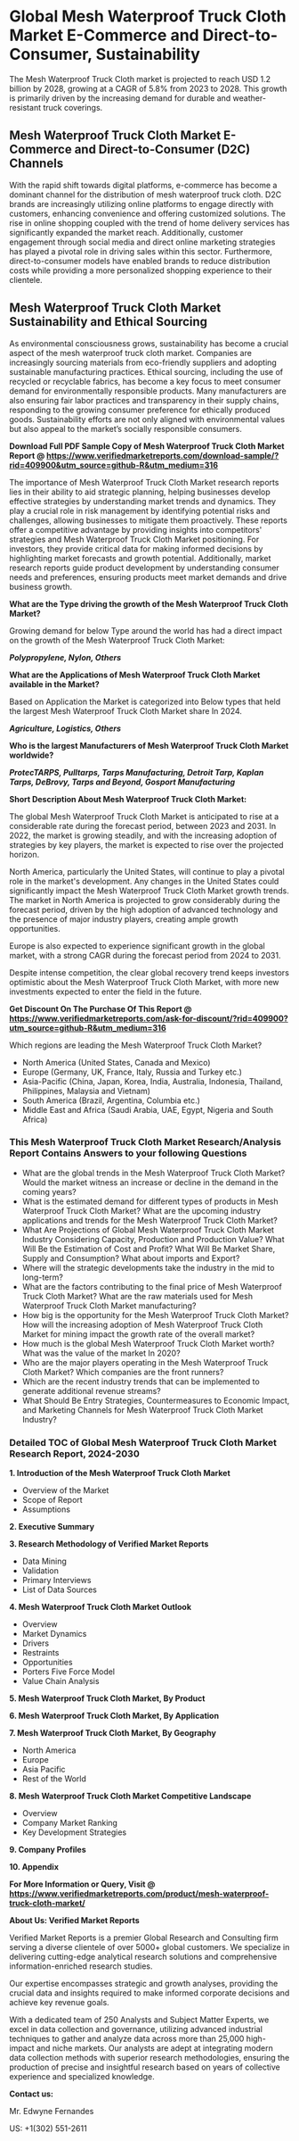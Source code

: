<h1>Global Mesh Waterproof Truck Cloth Market E-Commerce and Direct-to-Consumer, Sustainability</h1><p class=""><p>The Mesh Waterproof Truck Cloth market is projected to reach USD 1.2 billion by 2028, growing at a CAGR of 5.8% from 2023 to 2028. This growth is primarily driven by the increasing demand for durable and weather-resistant truck coverings.</p><h2>Mesh Waterproof Truck Cloth Market E-Commerce and Direct-to-Consumer (D2C) Channels</h2><p>With the rapid shift towards digital platforms, e-commerce has become a dominant channel for the distribution of mesh waterproof truck cloth. D2C brands are increasingly utilizing online platforms to engage directly with customers, enhancing convenience and offering customized solutions. The rise in online shopping coupled with the trend of home delivery services has significantly expanded the market reach. Additionally, customer engagement through social media and direct online marketing strategies has played a pivotal role in driving sales within this sector. Furthermore, direct-to-consumer models have enabled brands to reduce distribution costs while providing a more personalized shopping experience to their clientele.</p><h2>Mesh Waterproof Truck Cloth Market Sustainability and Ethical Sourcing</h2><p>As environmental consciousness grows, sustainability has become a crucial aspect of the mesh waterproof truck cloth market. Companies are increasingly sourcing materials from eco-friendly suppliers and adopting sustainable manufacturing practices. Ethical sourcing, including the use of recycled or recyclable fabrics, has become a key focus to meet consumer demand for environmentally responsible products. Many manufacturers are also ensuring fair labor practices and transparency in their supply chains, responding to the growing consumer preference for ethically produced goods. Sustainability efforts are not only aligned with environmental values but also appeal to the market’s socially responsible consumers.</p></p><p class=""><strong>Download Full PDF Sample Copy of Mesh Waterproof Truck Cloth Market Report @ <a href="https://www.verifiedmarketreports.com/download-sample/?rid=409900&utm_source=github-R&utm_medium=316" target="_blank">https://www.verifiedmarketreports.com/download-sample/?rid=409900&utm_source=github-R&utm_medium=316</a></strong></p><p>The importance of&nbsp;Mesh Waterproof Truck Cloth Market research reports lies in their ability to aid strategic planning, helping businesses develop effective strategies by understanding market trends and dynamics. They play a crucial role in risk management by identifying potential risks and challenges, allowing businesses to mitigate them proactively. These reports offer a competitive advantage by providing insights into competitors' strategies and Mesh Waterproof Truck Cloth Market positioning. For investors, they provide critical data for making informed decisions by highlighting market forecasts and growth potential. Additionally, market research reports guide product development by understanding consumer needs and preferences, ensuring products meet market demands and drive business growth.</p><p><strong>What are the&nbsp;Type driving the growth of the Mesh Waterproof Truck Cloth Market?</strong></p><p id="" class="">Growing demand for below Type around the world has had a direct impact on the growth of the Mesh Waterproof Truck Cloth Market:</p><p class=""><em><strong>Polypropylene, Nylon, Others</strong></em></p><p class=""><strong>What are the&nbsp;Applications&nbsp;of Mesh Waterproof Truck Cloth Market available in the Market?</strong></p><p id="" class="">Based on Application the Market is categorized into Below types that held the largest Mesh Waterproof Truck Cloth Market share In 2024.</p><p class=""><em><strong>Agriculture, Logistics, Others</strong></em></p><p class=""><strong>Who is the largest Manufacturers of Mesh Waterproof Truck Cloth Market worldwide?</strong></p><p><em><strong>ProtecTARPS, Pulltarps, Tarps Manufacturing, Detroit Tarp, Kaplan Tarps, DeBrovy, Tarps and Beyond, Gosport Manufacturing</strong></em></p><p id="" class=""><strong>Short Description About Mesh Waterproof Truck Cloth Market:</strong></p><p>The global Mesh Waterproof Truck Cloth Market is anticipated to rise at a considerable rate during the forecast period, between 2023 and 2031. In 2022, the market is growing steadily, and with the increasing adoption of strategies by key players, the market is expected to rise over the projected horizon.</p><p>North America, particularly the United States, will continue to play a pivotal role in the market's development. Any changes in the United States could significantly impact the Mesh Waterproof Truck Cloth Market growth trends. The market in North America is projected to grow considerably during the forecast period, driven by the high adoption of advanced technology and the presence of major industry players, creating ample growth opportunities.</p><p>Europe is also expected to experience significant growth in the global market, with a strong CAGR during the forecast period from 2024 to 2031.</p><p>Despite intense competition, the clear global recovery trend keeps investors optimistic about the Mesh Waterproof Truck Cloth Market, with more new investments expected to enter the field in the future.</p><p id="" class=""><strong>Get Discount On The Purchase Of This Report @ <a href="https://www.verifiedmarketreports.com/ask-for-discount/?rid=409900?utm_source=github-R&utm_medium=316" target="_blank">https://www.verifiedmarketreports.com/ask-for-discount/?rid=409900?utm_source=github-R&utm_medium=316</a></strong></p><p class="">Which regions are leading the Mesh Waterproof Truck Cloth Market?</p><ul><li>North America (United States, Canada and Mexico)</li><li>Europe (Germany, UK, France, Italy, Russia and Turkey etc.)</li><li>Asia-Pacific (China, Japan, Korea, India, Australia, Indonesia, Thailand, Philippines, Malaysia and Vietnam)</li><li>South America (Brazil, Argentina, Columbia etc.)</li><li>Middle East and Africa (Saudi Arabia, UAE, Egypt, Nigeria and South Africa)</li></ul><h3 id="" class="">This Mesh Waterproof Truck Cloth Market Research/Analysis Report Contains Answers to your following Questions</h3><ul><li>What are the global trends in the Mesh Waterproof Truck Cloth Market? Would the market witness an increase or decline in the demand in the coming years?</li><li>What is the estimated demand for different types of products in Mesh Waterproof Truck Cloth Market? What are the upcoming industry applications and trends for the Mesh Waterproof Truck Cloth Market?</li><li>What Are Projections of Global Mesh Waterproof Truck Cloth Market Industry Considering Capacity, Production and Production Value? What Will Be the Estimation of Cost and Profit? What Will Be Market Share, Supply and Consumption? What about imports and Export?</li><li>Where will the strategic developments take the industry in the mid to long-term?</li><li>What are the factors contributing to the final price of Mesh Waterproof Truck Cloth Market? What are the raw materials used for Mesh Waterproof Truck Cloth Market manufacturing?</li><li>How big is the opportunity for the Mesh Waterproof Truck Cloth Market? How will the increasing adoption of Mesh Waterproof Truck Cloth Market for mining impact the growth rate of the overall market?</li><li>How much is the global Mesh Waterproof Truck Cloth Market worth? What was the value of the market In 2020?</li><li>Who are the major players operating in the Mesh Waterproof Truck Cloth Market? Which companies are the front runners?</li><li>Which are the recent industry trends that can be implemented to generate additional revenue streams?</li><li>What Should Be Entry Strategies, Countermeasures to Economic Impact, and Marketing Channels for Mesh Waterproof Truck Cloth Market Industry?</li></ul><h3 id="" class="">Detailed TOC of Global Mesh Waterproof Truck Cloth Market Research Report, 2024-2030</h3><p id="" class=""><strong>1. Introduction of the Mesh Waterproof Truck Cloth Market</strong></p><ul><li>Overview of the Market</li><li>Scope of Report</li><li>Assumptions</li></ul><p id="" class=""><strong>2. Executive Summary</strong></p><p id="" class=""><strong>3. Research Methodology of Verified Market Reports</strong></p><ul><li>Data Mining</li><li>Validation</li><li>Primary Interviews</li><li>List of Data Sources</li></ul><p id="" class=""><strong>4. Mesh Waterproof Truck Cloth Market Outlook</strong></p><ul><li>Overview</li><li>Market Dynamics</li><li>Drivers</li><li>Restraints</li><li>Opportunities</li><li>Porters Five Force Model</li><li>Value Chain Analysis</li></ul><p id="" class=""><strong>5. Mesh Waterproof Truck Cloth Market, By Product</strong></p><p id="" class=""><strong>6. Mesh Waterproof Truck Cloth Market, By Application</strong></p><p id="" class=""><strong>7. Mesh Waterproof Truck Cloth Market, By Geography</strong></p><ul><li>North America</li><li>Europe</li><li>Asia Pacific</li><li>Rest of the World</li></ul><p id="" class=""><strong>8. Mesh Waterproof Truck Cloth Market Competitive Landscape</strong></p><ul><li>Overview</li><li>Company Market Ranking</li><li>Key Development Strategies</li></ul><p id="" class=""><strong>9. Company Profiles</strong></p><p id="" class=""><strong>10. Appendix</strong></p><p id="" class=""><strong>For More Information or Query, Visit @ <a href="https://www.verifiedmarketreports.com/product/mesh-waterproof-truck-cloth-market/" target="_blank">https://www.verifiedmarketreports.com/product/mesh-waterproof-truck-cloth-market/</a></strong></p><p id="" class=""><strong>About Us: Verified Market Reports</strong></p><p id="" class="">Verified Market Reports is a premier Global Research and Consulting firm serving a diverse clientele of over 5000+ global customers. We specialize in delivering cutting-edge analytical research solutions and comprehensive information-enriched research studies.</p><p id="" class="">Our expertise encompasses strategic and growth analyses, providing the crucial data and insights required to make informed corporate decisions and achieve key revenue goals.</p><p id="" class="">With a dedicated team of 250 Analysts and Subject Matter Experts, we excel in data collection and governance, utilizing advanced industrial techniques to gather and analyze data across more than 25,000 high-impact and niche markets. Our analysts are adept at integrating modern data collection methods with superior research methodologies, ensuring the production of precise and insightful research based on years of collective experience and specialized knowledge.</p><p id="" class=""><strong>Contact us:</strong></p><p id="" class="">Mr. Edwyne Fernandes</p><p id="" class="">US: +1(302) 551-2611</p>